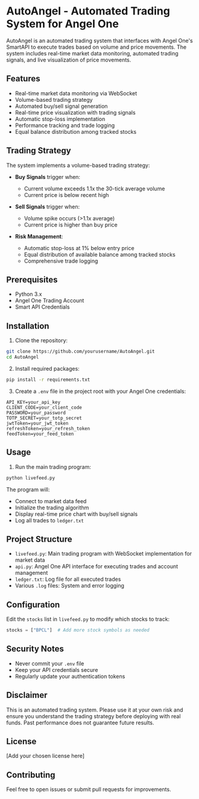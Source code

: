 # AutoAngel - Automated Trading System for Angel One

AutoAngel is an automated trading system that interfaces with Angel One's SmartAPI to execute trades based on volume and price movements. The system includes real-time market data monitoring, automated trading signals, and live visualization of price movements.

## Features

- Real-time market data monitoring via WebSocket
- Volume-based trading strategy
- Automated buy/sell signal generation
- Real-time price visualization with trading signals
- Automatic stop-loss implementation
- Performance tracking and trade logging
- Equal balance distribution among tracked stocks

## Trading Strategy

The system implements a volume-based trading strategy:

- **Buy Signals** trigger when:
  - Current volume exceeds 1.1x the 30-tick average volume
  - Current price is below recent high

- **Sell Signals** trigger when:
  - Volume spike occurs (>1.1x average)
  - Current price is higher than buy price

- **Risk Management**:
  - Automatic stop-loss at 1% below entry price
  - Equal distribution of available balance among tracked stocks
  - Comprehensive trade logging

## Prerequisites

- Python 3.x
- Angel One Trading Account
- Smart API Credentials

## Installation

1. Clone the repository:
```bash
git clone https://github.com/yourusername/AutoAngel.git
cd AutoAngel
```

2. Install required packages:
```bash
pip install -r requirements.txt
```

3. Create a `.env` file in the project root with your Angel One credentials:
```
API_KEY=your_api_key
CLIENT_CODE=your_client_code
PASSWORD=your_password
TOTP_SECRET=your_totp_secret
jwtToken=your_jwt_token
refreshToken=your_refresh_token
feedToken=your_feed_token
```

## Usage

1. Run the main trading program:
```bash
python livefeed.py
```

The program will:
- Connect to market data feed
- Initialize the trading algorithm
- Display real-time price chart with buy/sell signals
- Log all trades to `ledger.txt`

## Project Structure

- `livefeed.py`: Main trading program with WebSocket implementation for market data
- `api.py`: Angel One API interface for executing trades and account management
- `ledger.txt`: Log file for all executed trades
- Various `.log` files: System and error logging

## Configuration

Edit the `stocks` list in `livefeed.py` to modify which stocks to track:
```python
stocks = ["BPCL"]  # Add more stock symbols as needed
```

## Security Notes

- Never commit your `.env` file
- Keep your API credentials secure
- Regularly update your authentication tokens

## Disclaimer

This is an automated trading system. Please use it at your own risk and ensure you understand the trading strategy before deploying with real funds. Past performance does not guarantee future results.

## License

[Add your chosen license here]

## Contributing

Feel free to open issues or submit pull requests for improvements.